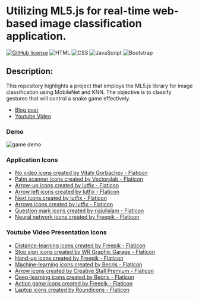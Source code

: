 # Utilizing ML5.js for real-time web-based image classification application.
[![GitHub license](https://img.shields.io/badge/license-MIT-blue.svg)](https://github.com/pitanglabs/WebComputerVision/blob/main/LICENSE)
![HTML](https://img.shields.io/badge/HTML-E34F26?style=flat&logo=HTML&logoColor=white)
![CSS](https://img.shields.io/badge/CSS-1572B6?style=flat&logo=CSS&logoColor=white)
![JavaScript](https://img.shields.io/badge/JavaScript-F7DF1E?style=flat&logo=JavaScript&logoColor=white)
![Bootstrap](https://img.shields.io/badge/Bootstrap-7952B3?style=flat&logo=Bootstrap&logoColor=white)

## Description:

This repository highlights a project that employs the ML5.js library for image classification using MobileNet and KNN. The objective is to classify gestures that will control a snake game effectively.

- [Blog post]()
- [Youtube Video]()

### Demo
![game demo](https://github.com/AnneLivia/HandGestureWebML/assets/31932673/7a78610f-eae2-4a76-aff7-cb8439f2f408)

### Application Icons
- <a href="https://www.flaticon.com/free-icons/no-video" title="no video icons">No video icons created by Vitaly Gorbachev - Flaticon</a>
- <a href="https://www.flaticon.com/free-icons/palm-scanner" title="palm scanner icons">Palm scanner icons created by Vectorslab - Flaticon</a>
- <a href="https://www.flaticon.com/free-icons/arrow-up" title="arrow-up icons">Arrow-up icons created by lutfix - Flaticon</a>
- <a href="https://www.flaticon.com/free-icons/arrow-left" title="arrow left icons">Arrow left icons created by lutfix - Flaticon</a>
- <a href="https://www.flaticon.com/free-icons/next" title="next icons">Next icons created by lutfix - Flaticon</a>
- <a href="https://www.flaticon.com/free-icons/arrows" title="arrows icons">Arrows icons created by lutfix - Flaticon</a>
- <a href="https://www.flaticon.com/free-icons/question-mark" title="question mark icons">Question mark icons created by riajulislam - Flaticon</a>
- <a href="https://www.flaticon.com/free-icons/neural-network" title="neural network icons">Neural network icons created by Freepik - Flaticon</a>

### Youtube Video Presentation Icons
- <a href="https://www.flaticon.com/free-icons/distance-learning" title="distance-learning icons">Distance-learning icons created by Freepik - Flaticon</a>
- <a href="https://www.flaticon.com/free-icons/stop-sign" title="stop sign icons">Stop sign icons created by WR Graphic Garage - Flaticon</a>
- <a href="https://www.flaticon.com/free-icons/hand-up" title="hand-up icons">Hand-up icons created by Freepik - Flaticon</a>
- <a href="https://www.flaticon.com/free-icons/machine-learning" title="machine-learning icons">Machine-learning icons created by Becris - Flaticon</a>
- <a href="https://www.flaticon.com/free-icons/arrow" title="arrow icons">Arrow icons created by Creative Stall Premium - Flaticon</a>
- <a href="https://www.flaticon.com/free-icons/deep-learning" title="deep-learning icons">Deep-learning icons created by Becris - Flaticon</a>
- <a href="https://www.flaticon.com/free-icons/action-game" title="action game icons">Action game icons created by Freepik - Flaticon</a>
- <a href="https://www.flaticon.com/free-icons/laptop" title="laptop icons">Laptop icons created by Roundicons - Flaticon</a>

